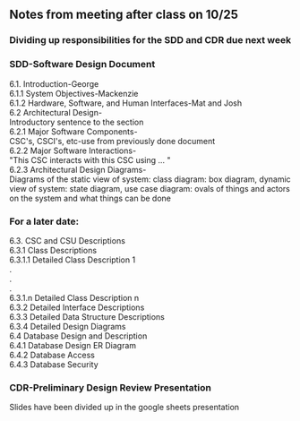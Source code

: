 ## Notes from meeting after class on 10/25

### Dividing up responsibilities for the SDD and CDR due next week 

### SDD-Software Design Document  
6.1.      Introduction-George   
6.1.1     System Objectives-Mackenzie  
6.1.2     Hardware, Software, and Human Interfaces-Mat and Josh  
6.2       Architectural Design-  
Introductory sentence to the section  
6.2.1     Major Software Components-  
CSC's, CSCI's, etc-use from previously done document  
6.2.2     Major Software Interactions-  
"This CSC interacts with this CSC using ... "  
6.2.3     Architectural Design Diagrams-    
Diagrams of the static view of system: 
class diagram: box diagram, dynamic view of system: state diagram, use case diagram: ovals of things and actors on the system and what things can be done
  
### For a later date:   
6.3.      CSC and CSU Descriptions  
6.3.1     Class Descriptions  
6.3.1.1   Detailed Class Description 1  
.  
.  
.  
6.3.1.n   Detailed Class Description n  
6.3.2     Detailed Interface Descriptions  
6.3.3     Detailed Data Structure Descriptions  
6.3.4     Detailed Design Diagrams  
6.4       Database Design and Description  
6.4.1     Database Design ER Diagram  
6.4.2     Database Access  
6.4.3     Database Security


### CDR-Preliminary Design Review Presentation  
Slides have been divided up in the google sheets presentation
